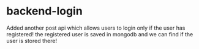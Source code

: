 # backend-login
Added another post api which allows users to login only if the user has registered! the registered user is saved in mongodb and we can find if the user is stored there!
